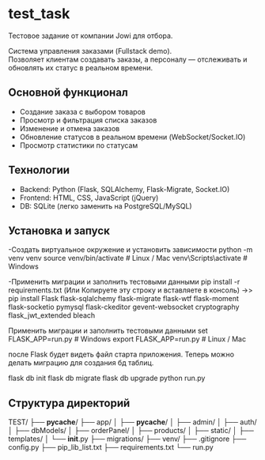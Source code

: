 # test_task
Тестовое задание от компании Jowi для отбора.


Система управления заказами (Fullstack demo).  
Позволяет клиентам создавать заказы, а персоналу — отслеживать и обновлять их статус в реальном времени.

## Основной функционал
- Создание заказа с выбором товаров
- Просмотр и фильтрация списка заказов
- Изменение и отмена заказов
- Обновление статусов в реальном времени (WebSocket/Socket.IO)
- Просмотр статистики по статусам

## Технологии
- Backend: Python (Flask, SQLAlchemy, Flask-Migrate, Socket.IO)
- Frontend: HTML, CSS, JavaScript (jQuery)
- DB: SQLite (легко заменить на PostgreSQL/MySQL)



## Установка и запуск
-Создать виртуальное окружение и установить зависимости
python -m venv venv
source venv/bin/activate   # Linux / Mac
venv\Scripts\activate      # Windows

-Применить миграции и заполнить тестовыми данными
pip install -r requirements.txt
(Или Копируете эту строку и вставляете в консоль) ->> pip install Flask flask-sqlalchemy flask-migrate flask-wtf flask-moment flask-socketio pymysql flask-ckeditor gevent-websocket cryptography flask_jwt_extended bleach

Применить миграции и заполнить тестовыми данными
set FLASK_APP=run.py       # Windows
export FLASK_APP=run.py    # Linux / Mac

после Flask будет видеть файл старта приложения.
Теперь можно делать миграцию для создания бд таблиц.

flask db init
flask db migrate
flask db upgrade
python run.py


## Структура директорий
TEST/
├── __pycache__/
├── app/
│   ├── __pycache__/
│   ├── admin/
│   ├── auth/
│   ├── dbModels/
│   ├── orderPanel/
│   ├── products/
│   ├── static/
│   ├── templates/
│   └── __init__.py
├── migrations/
├── venv/
├── .gitignore
├── config.py
├── pip_lib_list.txt
├── requirements.txt
└── run.py
